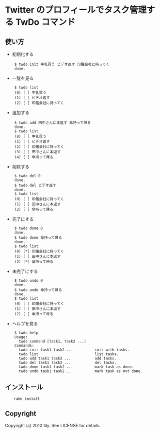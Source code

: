 Twitter のプロフィールでタスク管理する TwDo コマンド
====================================================

使い方
------

 * 初期化する
 
        $ twdo init 牛乳買う ビデオ返す 印鑑会社に持ってく
        done.
 
 * 一覧を見る
 
        $ twdo list
        (0) [ ] 牛乳買う
        (1) [ ] ビデオ返す
        (2) [ ] 印鑑会社に持ってく
 
 * 追加する
 
        $ twdo add 田中さんに本返す 傘持って帰る
        done.
        $ twdo list
        (0) [ ] 牛乳買う
        (1) [ ] ビデオ返す
        (2) [ ] 印鑑会社に持ってく
        (3) [ ] 田中さんに本返す
        (4) [ ] 傘持って帰る
 
 * 削除する
 
        $ twdo del 0
        done.
        $ twdo del ビデオ返す          
        done.
        $ twdo list
        (0) [ ] 印鑑会社に持ってく
        (1) [ ] 田中さんに本返す
        (2) [ ] 傘持って帰る
 
 * 完了にする

        $ twdo done 0
        done.
        $ twdo done 傘持って帰る
        done.
        $ twdo list
        (0) [*] 印鑑会社に持ってく
        (1) [ ] 田中さんに本返す
        (2) [*] 傘持って帰る
 
 * 未完了にする

        $ twdo undo 0
        done.
        $ twdo undo 傘持って帰る
        done.
        $ twdo list
        (0) [ ] 印鑑会社に持ってく
        (1) [ ] 田中さんに本返す
        (2) [ ] 傘持って帰る
 
 * ヘルプを見る

        $ twdo help
        Usage:
          twdo command [task1, task2 ...]
        Commands:
          twdo init task1 task2 ...          init with tasks.
          twdo list                          list tasks.
          twdo add task1 task2 ...           add tasks.
          twdo del task1 task2 ...           del tasks.
          twdo done task1 task2 ...          mark task as done.
          twdo undo task1 task2 ...          mark task as not done.

インストール
-------------

        rake install

Copyright
---------

Copyright (c) 2010 tily. See LICENSE for details.
